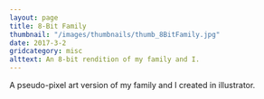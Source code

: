 ```yaml
---
layout: page
title: 8-Bit Family
thumbnail: "/images/thumbnails/thumb_8BitFamily.jpg"
date: 2017-3-2
gridcategory: misc
alttext: An 8-bit rendition of my family and I.
---
```

A pseudo-pixel art version of my family and I created in illustrator.